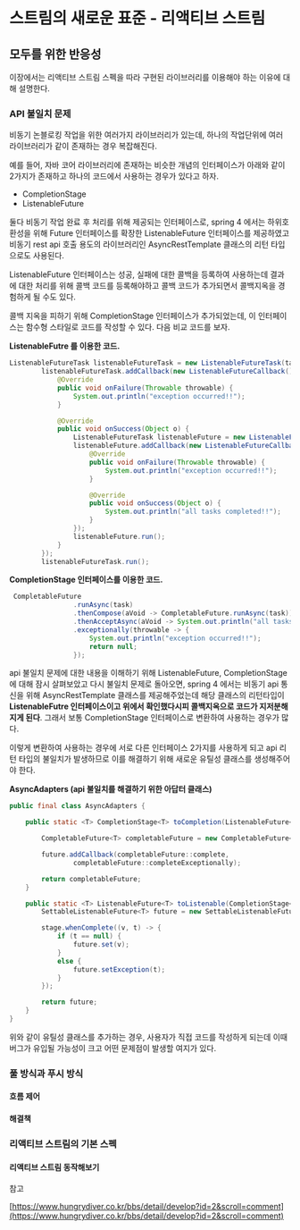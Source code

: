 # 스트림의 새로운 표준 - 리액티브 스트림

## 모두를 위한 반응성

이장에서는 리액티브 스트림 스펙을 따라 구현된 라이브러리를 이용해야 하는 이유에 대해 설명한다.

### API 불일치 문제

비동기 논블로킹 작업을 위한 여러가지 라이브러리가 있는데, 하나의 작업단위에 여러 라이브러리가 같이 존재하는 경우 복잡해진다.

예를 들어, 자바 코어 라이브러리에 존재하는 비슷한 개념의 인터페이스가 아래와 같이 2가지가 존재하고 하나의 코드에서 사용하는 경우가 있다고 하자.

* CompletionStage
* ListenableFuture

둘다 비동기 작업 완료 후 처리를 위해 제공되는 인터페이스로, spring 4 에서는 하위호환성을 위해 Future 인터페이스를 확장한 ListenableFuture 인터페이스를 제공하였고 비동기 rest api 호출 용도의 라이브러리인 AsyncRestTemplate 클래스의 리턴 타입으로도 사용된다.

ListenableFuture 인터페이스는 성공, 실패에 대한 콜백을 등록하여 사용하는데 결과에 대한 처리를 위해 콜백 코드를 등록해야하고 콜백 코드가 추가되면서 콜백지옥을 경험하게 될 수도 있다.

콜백 지옥을 피하기 위해 CompletionStage 인터페이스가 추가되었는데, 이 인터페이스는 함수형 스타일로 코드를 작성할 수 있다. 다음 비교 코드를 보자.

**ListenableFutre 를 이용한 코드.**

```java
ListenableFutureTask listenableFutureTask = new ListenableFutureTask(task);
        listenableFutureTask.addCallback(new ListenableFutureCallback() {
            @Override
            public void onFailure(Throwable throwable) {
                System.out.println("exception occurred!!");
            }

            @Override
            public void onSuccess(Object o) {
                ListenableFutureTask listenableFuture = new ListenableFutureTask(task);
                listenableFuture.addCallback(new ListenableFutureCallback() {
                    @Override
                    public void onFailure(Throwable throwable) {
                        System.out.println("exception occurred!!");
                    }

                    @Override
                    public void onSuccess(Object o) {
                        System.out.println("all tasks completed!!");
                    }
                });
                listenableFuture.run();
            }
        });
        listenableFutureTask.run();
```

**CompletionStage 인터페이스를 이용한 코드.**

```java
 CompletableFuture
                .runAsync(task)
                .thenCompose(aVoid -> CompletableFuture.runAsync(task))
                .thenAcceptAsync(aVoid -> System.out.println("all tasks completed!!"))
                .exceptionally(throwable -> {
                    System.out.println("exception occurred!!");
                    return null;
                });
```


api 불일치 문제에 대한 내용을 이해하기 위해 ListenableFuture, CompletionStage 에 대해 잠시 살펴보았고 다시 불일치 문제로 돌아오면, spring 4 에서는 비동기 api 통신을 위해 AsyncRestTemplate 클래스를 제공해주었는데 해당 클래스의 리턴타입이 **ListenableFutre 인터페이스이고 위에서 확인했다시피 콜백지옥으로 코드가 지저분해지게 된다**. 그래서 보통 CompletionStage 인터페이스로 변환하여 사용하는 경우가 많다. 

이렇게 변환하여 사용하는 경우에 서로 다른 인터페이스 2가지를 사용하게 되고 api 리턴 타입의 불일치가 발생하므로 이를 해결하기 위해 새로운 유틸성 클래스를 생성해주어야 한다.

**AsyncAdapters \(api 불일치를 해결하기 위한 아답터 클래스\)**

```java
public final class AsyncAdapters {

	public static <T> CompletionStage<T> toCompletion(ListenableFuture<T> future) {

		CompletableFuture<T> completableFuture = new CompletableFuture<>();

		future.addCallback(completableFuture::complete,
				completableFuture::completeExceptionally);

		return completableFuture;
	}

	public static <T> ListenableFuture<T> toListenable(CompletionStage<T> stage) {
		SettableListenableFuture<T> future = new SettableListenableFuture<>();

		stage.whenComplete((v, t) -> {
			if (t == null) {
				future.set(v);
			}
			else {
				future.setException(t);
			}
		});

		return future;
	}
}

```

위와 같이 유틸성 클래스를 추가하는 경우, 사용자가 직접 코드를 작성하게 되는데 이때 버그가 유입될 가능성이 크고 어떤 문제점이 발생할 여지가 있다.


### 풀 방식과 푸시 방식

#### 흐름 제어

#### 해결책

### 리액티브 스트림의 기본 스펙

#### 리액티브 스트림 동작해보기



참고

[https://www.hungrydiver.co.kr/bbs/detail/develop?id=2&scroll=comment](https://www.hungrydiver.co.kr/bbs/detail/develop?id=2&scroll=comment)

